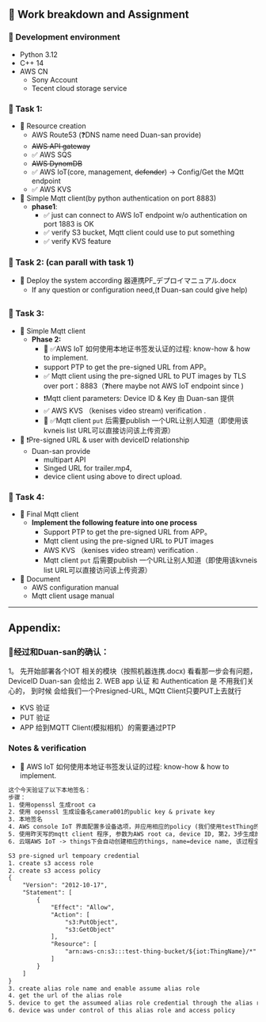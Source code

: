 ## 🎥 Work breakdown and Assignment

### 🧩 Development environment
- Python 3.12
- C++ 14
- AWS CN
  - Sony Account
  - Tecent cloud storage service

### 📌 Task 1:
- 🔀 Resource creation 
  - AWS Route53 (❓DNS name need Duan-san provide)
  - ~~AWS API gateway~~
  - ✅ AWS SQS 
  - ~~AWS DynomDB~~
  - ✅ AWS IoT(core, management, ~~defender~~) -> Config/Get the MQtt endpoint  
  - ✅ AWS KVS
- 🔀 Simple Mqtt client(by python authentication on port 8883)
  - **phase1**: 
    - ✅ just can connect to AWS IoT endpoint w/o authentication on port 1883 is OK
    - ✅ verify S3 bucket, Mqtt client could use to put something
    - ✅ verify KVS feature

### 📌 Task 2: (can parall with task 1)
- 🔀 Deploy the system according 器連携PF_デプロイマニュアル.docx
  - If any question or configuration need,(❗ Duan-san could give help)

### 📌 Task 3:
- 🔀 Simple Mqtt client
  - **Phase 2:**
    - 🔴 ✅AWS IoT 如何使用本地证书签发认证的过程: know-how & how to implement.   
    - support PTP to get the pre-signed URL from APP。 
    - ✅ Mqtt client using the pre-signed URL to PUT images by TLS over port：8883（❓here maybe not AWS IoT endpoint since )
    - ❗Mqtt client parameters: Device ID & Key 由 Duan-san 提供
    - ✅ AWS KVS （kenises video stream) verification .
    - 🔴 ✅Mqtt client `put` 后需要publish 一个URL让别人知道（即使用该kvneis list URL可以直接访问该上传资源） 
- 🔀 ❗Pre-signed URL & user with deviceID relationship 
  - Duan-san provide
    - multipart API
    - Singed URL for trailer.mp4,
    - device client using above to direct upload.

### 📌 Task 4:
- 🔀 Final Mqtt client
  - **Implement the following feature into one process**
    - Support PTP to get the pre-signed URL from APP。 
    - Mqtt client using the pre-signed URL to PUT images
    - AWS KVS （kenises video stream) verification .
    - Mqtt client `put` 后需要publish 一个URL让别人知道（即使用该kvneis list URL可以直接访问该上传资源） 
- 🔀 Document
  - AWS configuration manual
  - Mqtt client usage manual
    
 
---

## Appendix:

### 📌经过和Duan-san的确认：
1。 先开始部署各个IOT 相关的模块（按照机器连携.docx) 看看那一步会有问题， DeviceID Duan-san 会给出
2. WEB app 认证 和 Authentication 是 不用我们关心的， 到时候 会给我们一个Presigned-URL, MQtt Client只要PUT上去就行
   - KVS 验证
   - PUT 验证
   - APP 给到MQTT Client(模拟相机）的需要通过PTP

### Notes & verification 

- 🔴 AWS IoT 如何使用本地证书签发认证的过程: know-how & how to implement. 
```txt
这个今天验证了以下本地签名：
步骤： 
1. 使用openssl 生成root ca
2. 使用 openssl 生成设备名camera001的public key & private key
3. 本地签名
4. AWS console IoT 界面配置多设备选项，并应用相应的policy (我们使用testThing的policy) 选择x509认证并上传第一步本地root ca到AWS IoT core 
5. 使用昨天写的mqtt client 程序, 参数为AWS root ca, device ID, 第2，3步生成的private key和签名，IoT endpint 即可connect AWS IoT.
6. 云端AWS IoT -> things下会自动创建相应的things, name=device name, 该过程全自动， 无需手动配置
```
```txt
S3 pre-signed url tempoary credential
1. create s3 access role
2. create s3 access policy
{
    "Version": "2012-10-17",
    "Statement": [
        {
            "Effect": "Allow",
            "Action": [
                "s3:PutObject",
                "s3:GetObject"
            ],
            "Resource": [
                "arn:aws-cn:s3:::test-thing-bucket/${iot:ThingName}/*"
            ]
        }
    ]
}
3. create alias role name and enable assume alias role
4. get the url of the alias role
5. device to get the assumeed alias role credential through the alias role
6. device was under control of this alias role and access policy
```


